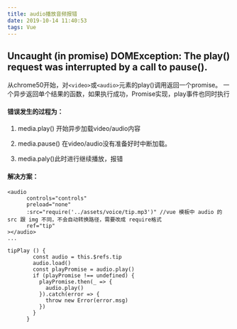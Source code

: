 ```yaml
---
title: audio播放音频报错
date: 2019-10-14 11:40:53
tags: Vue
---
```

## Uncaught (in promise) DOMException: The play() request was interrupted by a call to pause().

从chrome50开始，对`<video>`或`<audio>`元素的play()调用返回一个promise。
一个异步返回单个结果的函数，如果执行成功，Promise实现，play事件也同时执行

#### 错误发生的过程为：

1. media.play() 开始异步加载video/audio内容

2. media.pause() 在video/audio没有准备好时中断加载。

3. media.paly()此时进行继续播放，报错

<!-- more -->

#### 解决方案：

```
<audio
      controls="controls"
      preload="none"
      :src="require('../assets/voice/tip.mp3')" //vue 模板中 audio 的 src 跟 img 不同，不会自动转换路径，需要改成 require格式
      ref="tip"
></audio>
...

tipPlay () {
        const audio = this.$refs.tip
        audio.load()
        const playPromise = audio.play()
        if (playPromise !== undefined) {
          playPromise.then(_ => {
            audio.play()
          }).catch(error => {
            throw new Error(error.msg)
          })
        }
      }
```

